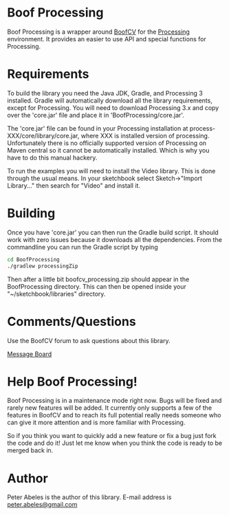 # Boof Processing

Boof Processing is a wrapper around [BoofCV](http://boofcv.org) for the [Processing](https://processing.org/) environment.
It provides an  easier to use API and special functions for Processing.

# Requirements

To build the library you need the Java JDK, Gradle, and Processing 3 installed.  Gradle will automatically download all the library
requirements, except for Processing.  You will need to download Processing 3.x and copy over the 'core.jar' file and
place it in 'BoofProcessing/core.jar'.

The 'core.jar' file can be found in your Processing installation at process-XXX/core/library/core.jar, where XXX is
installed version of processing.  Unfortunately there is no officially supported version of Processing on Maven
central so it cannot be automatically installed.  Which is why you have to do this manual hackery.

To run the examples you will need to install the Video library.  This is done through the usual means.  In your sketchbook
select Sketch->"Import Library..." then search for "Video" and install it.

# Building

Once you have 'core.jar' you can then run the Gradle build script. It should work with zero issues because it downloads
all the dependencies.  From the commandline you can run the Gradle script by typing

```bash
cd BoofProcessing
./gradlew processingZip
```

Then after a little bit boofcv_processing.zip should appear in the BoofProcessing directory.  This can then be opened 
inside your "~/sketchbook/libraries" directory.

# Comments/Questions

Use the BoofCV forum to ask questions about this library.

[Message Board](http://groups.google.com/group/boofcv)

# Help Boof Processing!

Boof Processing is in a maintenance mode right now.  Bugs will be fixed and rarely new features will be added.  It
currently only supports a few of the features in BoofCV and to reach its full potential really needs someone who can
give it more attention and is more familiar with Processing.

So if you think you want to quickly add a new feature or fix a bug just fork the code and do it!  Just let me know
when you think the code is ready to be merged back in.

# Author

Peter Abeles is the author of this library.  E-mail address is peter.abeles@gmail.com
